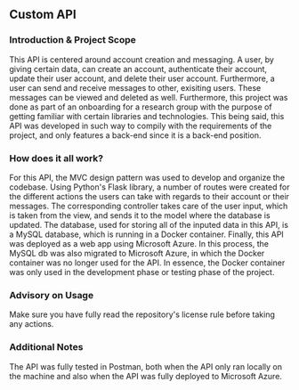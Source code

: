 ## Custom API

### Introduction & Project Scope
This API is centered around account creation and messaging. A user, by giving certain data, can create an account, authenticate their account, update their user account, and delete their user account. Furthermore, a user can send and receive messages to other, exisiting users. These messages can be viewed and deleted as well. Furthermore, this project was done as part of an onboarding for a research group with the purpose of getting familiar with certain libraries and technologies. This being said, this API was developed in such way to compily with the requirements of the project, and only features a back-end since it is a back-end position.

### How does it all work?
For this API, the MVC design pattern was used to develop and organize the codebase. Using Python's Flask library, a number of routes were created for the different actions the users can take with regards to their account or their messages. The corresponding controller takes care of the user input, which is taken from the view, and sends it to the model where the database is updated. The database, used for storing all of the inputed data in this API, is a MySQL database, which is running in a Docker container. Finally, this API was deployed as a web app using Microsoft Azure. In this process, the MySQL db was also migrated to Microsoft Azure, in which the Docker container was no longer used for the API. In essence, the Docker container was only used in the development phase or testing phase of the project. 

### Advisory on Usage
Make sure you have fully read the repository's license rule before taking any actions.

### Additional Notes
The API was fully tested in Postman, both when the API only ran locally on the machine and also when the API was fully deployed to Microsoft Azure.  